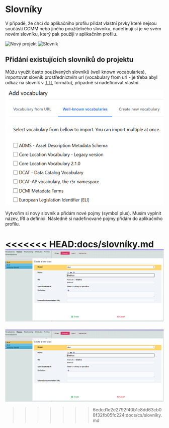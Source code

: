 # Slovníky

V případě, že chci do aplikačního profilu přidat vlastní prvky které nejsou součástí CCMM nebo jiného použitelného slovníku, nadefinuji si je ve svém novém slovníku, který pak použiji v aplikačním profilu.

![Nový projekt](../assets/images/nový_projekt.webp)
![Slovník](../assets/images/průvodce_projektem.webp)

## Přidání existujících slovníků do projektu

Můžu využít často používaných slovníků (well known vocabularies), importovat slovník prostřednictvím url (vocabulary from url - je třeba abyl odkaz na slovník v [TTL](slovník-pojmů.md#rdf) formátu), případně si nadefinovat vlastní.

![Přidat](../assets/images/add_vocabulary.webp)

Vytvořím si nový slovník a přidám nové pojmy (symbol plus). Musím vyplnit název, IRI a definici. 
Následně si nadefinované pojmy přidám do aplikačního profilu.

<<<<<<< HEAD:docs/slovníky.md
![Slovnik](assets/images/slovnik_class.webp)
=======
![Slovnik](../assets/images/slovnik_class.png)
>>>>>>> 6edcd1e2e2792f40b1c8dd63cb08f32fb05fc224:docs/cs/slovníky.md


